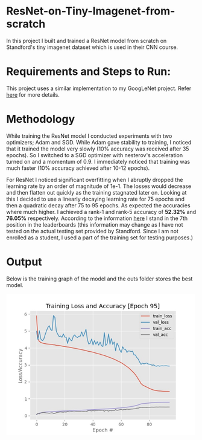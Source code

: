 # ResNet-on-Tiny-Imagenet-from-scratch
In this project I built and trained a ResNet model from scratch on Standford's tiny imagenet dataset which is used in their CNN course.

# Requirements and Steps to Run:
This project uses a similar implementation to my GoogLeNet project. Refer <a href="https://github.com/ankit16-py/GoogLeNet-on-Tiny-ImageNet-from-scratch">here</a> for more details.

# Methodology
While training the ResNet model I conducted experiments with two optimizers; Adam and SGD. While Adam gave stability to training, I noticed that it trained the model very slowly (10% accuracy was received after 35 epochs). So I switched to a SGD optimizer with nesterov's acceleration turned on and a momentum of 0.9. I immediately noticed that training was much faster (10% accuracy achieved after 10-12 epochs). 

For ResNet I noticed significant overfitting when I abruptly dropped the learning rate by an order of magnitude of 1e-1. The losses would decrease and then flatten out quickly as the training stagnated later on. Looking at this I decided to use a linearly decaying learning rate for 75 epochs and then a quadratic decay after 75 to 95 epochs. As expected the accuracies where much higher. I achieved a rank-1 and rank-5 accuracy of <b>52.32%</b> and <b>76.05%</b> respectively. According to the information <a href="https://tiny-imagenet.herokuapp.com/">here</a> I stand in the 7th position in the leaderboards (this information may change as I have not tested on the actual testing set provided by Standford. Since I am not enrolled as a student, I used a part of the training set for testing purposes.)

# Output
Below is the training graph of the model and the outs folder stores the best model.

<img src='outs/training_plot.jpg' width=500px>


